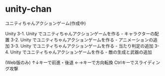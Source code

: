 # unity-chan
ユニティちゃんアクションゲーム(作成中)

Unity
3-1. Unity でユニティちゃんアクションゲームを作る - キャラクターの配置
3-2. Unity でユニティちゃんアクションゲームを作る - アニメーションの追加
3-3. Unity でユニティちゃんアクションゲームを作る - 当たり判定の追加
3-4. Unity でユニティちゃんアクションゲームを作る - 敵の生成と武器の追加

(Web版のみ)
↑↓キーで前進・後退
←→キーで方向転換
Ctrlキーでスライディング攻撃

